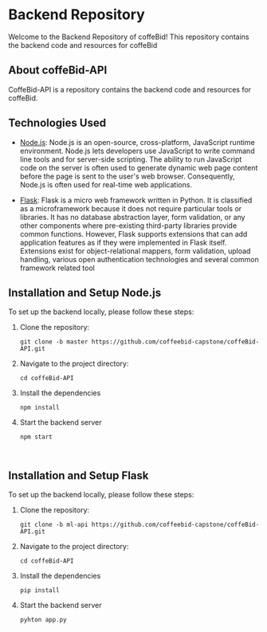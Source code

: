 # Backend Repository

Welcome to the Backend Repository of coffeBid! This repository contains the backend code and resources for coffeBid 

## About coffeBid-API

CoffeBid-API is a repository contains the backend code and resources for coffeBid. 

## Technologies Used

- [Node.js](https://nodejs.dev/en/about): Node.js is an open-source, cross-platform, JavaScript runtime environment. Node.js lets developers use JavaScript to write command line tools and for server-side scripting. The ability to run JavaScript code on the server is often used to generate dynamic web page content before the page is sent to the user's web browser. Consequently, Node.js is often used for real-time web applications.

- [Flask](https://flask.palletsprojects.com/en/2.3.x/): 
Flask is a micro web framework written in Python. It is classified as a microframework because it does not require particular tools or libraries. It has no database abstraction layer, form validation, or any other components where pre-existing third-party libraries provide common functions. However, Flask supports extensions that can add application features as if they were implemented in Flask itself. Extensions exist for object-relational mappers, form validation, upload handling, various open authentication technologies and several common framework related tool

## Installation and Setup Node.js

To set up the backend locally, please follow these steps:

1. Clone the repository:

   ```shell
   git clone -b master https://github.com/coffeebid-capstone/coffeBid-API.git

2. Navigate to the project directory:

   ```shell
   cd coffeBid-API

3. Install the dependencies 

   ```shell
   npm install
   
4. Start the backend server

   ```shell  
   npm start
   
   
   
## Installation and Setup Flask

To set up the backend locally, please follow these steps:

1. Clone the repository:

   ```shell
   git clone -b ml-api https://github.com/coffeebid-capstone/coffeBid-API.git

2. Navigate to the project directory:

   ```shell
   cd coffeBid-API

3. Install the dependencies

   ```shell
   pip install

4. Start the backend server

   ```shell
   pyhton app.py
